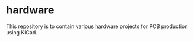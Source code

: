 # hardware
This repository is to contain various hardware projects for PCB production using KiCad.  

